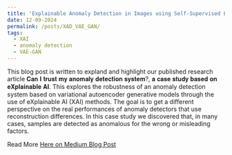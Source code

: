 ```yaml
---
title: 'Explainable Anomaly Detection in Images using Self-Supervised Learning with Generative AI (VAE-GAN)'
date: 12-09-2024
permalink: /posts/XAD_VAE_GAN/
tags:
  - XAI
  - anomaly detection
  - VAE-GAN
---
```


This blog post is written to expland and highlight our published research article 𝐂𝐚𝐧 𝐈 𝐭𝐫𝐮𝐬𝐭 𝐦𝐲 𝐚𝐧𝐨𝐦𝐚𝐥𝐲 𝐝𝐞𝐭𝐞𝐜𝐭𝐢𝐨𝐧 𝐬𝐲𝐬𝐭𝐞𝐦?, 𝐚 𝐜𝐚𝐬𝐞 𝐬𝐭𝐮𝐝𝐲 𝐛𝐚𝐬𝐞𝐝 𝐨𝐧 𝐞𝐗𝐩𝐥𝐚𝐢𝐧𝐚𝐛𝐥𝐞 𝐀𝐈. This explores the robustness of an anomaly detection system based on variational autoencoder generative models through the use of eXplainable AI (XAI) methods. The goal is to get a different perspective on the real performances of anomaly detectors that use reconstruction differences. In this case study we discovered that, in many cases, samples are detected as anomalous for the wrong or misleading factors.

Read More <a href='https://muhammad-rashid.medium.com/explainable-anomaly-detection-in-images-using-self-supervised-learning-with-generative-ai-vae-gan-40a34af50dd4'> Here on Medium Blog Post<a>
